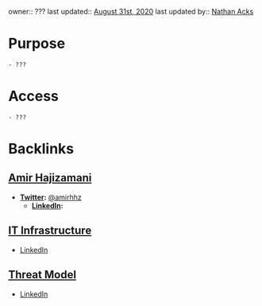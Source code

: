 owner:: ???
last updated:: [August 31st, 2020](<August 31st, 2020.md>)
last updated by:: [Nathan Acks](<Nathan Acks.md>)
# Purpose
    - ???
# Access
    - ???

# Backlinks
## [Amir Hajizamani](<Amir Hajizamani.md>)
- **[Twitter](<Twitter.md>):** [@amirhhz](https://twitter.com/amirhhz)
    - **[LinkedIn](<LinkedIn.md>):**

## [IT Infrastructure](<IT Infrastructure.md>)
- [LinkedIn](<LinkedIn.md>)

## [Threat Model](<Threat Model.md>)
- [LinkedIn](<LinkedIn.md>)

